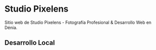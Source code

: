 # Studio Pixelens

Sitio web de Studio Pixelens - Fotografía Profesional & Desarrollo Web en Dénia.

## Desarrollo Local

